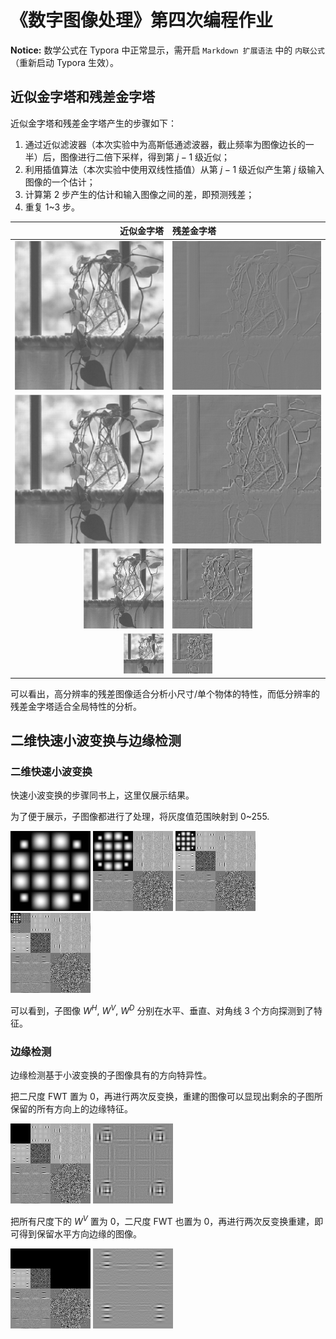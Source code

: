# 《数字图像处理》第四次编程作业

**Notice:** 数学公式在 Typora 中正常显示，需开启 `Markdown 扩展语法` 中的 `内联公式` （重新启动 Typora 生效）。

## 近似金字塔和残差金字塔

近似金字塔和残差金字塔产生的步骤如下：

1. 通过近似滤波器（本次实验中为高斯低通滤波器，截止频率为图像边长的一半）后，图像进行二倍下采样，得到第 $j-1$ 级近似；
2. 利用插值算法（本次实验中使用双线性插值）从第 $j-1$ 级近似产生第 $j$ 级输入图像的一个估计；
3. 计算第 2 步产生的估计和输入图像之间的差，即预测残差；
4. 重复 1~3 步。

|                近似金字塔 | 残差金字塔                 |
| ------------------------: | :------------------------- |
| ![](result/pyramid_0.png) | ![](result/residual_0.png) |
| ![](result/pyramid_1.png) | ![](result/residual_1.png) |
| ![](result/pyramid_2.png) | ![](result/residual_2.png) |
| ![](result/pyramid_3.png) | ![](result/residual_3.png) |

可以看出，高分辨率的残差图像适合分析小尺寸/单个物体的特性，而低分辨率的残差金字塔适合全局特性的分析。

## 二维快速小波变换与边缘检测

### 二维快速小波变换

快速小波变换的步骤同书上，这里仅展示结果。

为了便于展示，子图像都进行了处理，将灰度值范围映射到 0~255.

![](result/demo-2.png)
![](result/demo-2-fwt-1.png)
![](result/demo-2-fwt-2.png)
![](result/demo-2-fwt-3.png)

可以看到，子图像 $W^H$, $W^V$, $W^D$ 分别在水平、垂直、对角线 3 个方向探测到了特征。

### 边缘检测

边缘检测基于小波变换的子图像具有的方向特异性。

把二尺度 FWT 置为 0，再进行两次反变换，重建的图像可以显现出剩余的子图所保留的所有方向上的边缘特征。

![](result/demo2-edge-detect-1.png)
![](result/demo2-edge-detect-1-out.png)

把所有尺度下的 $W^V$ 置为 0，二尺度 FWT 也置为 0，再进行两次反变换重建，即可得到保留水平方向边缘的图像。

![](result/demo2-edge-detect-2.png)
![](result/demo2-edge-detect-2-out.png)
